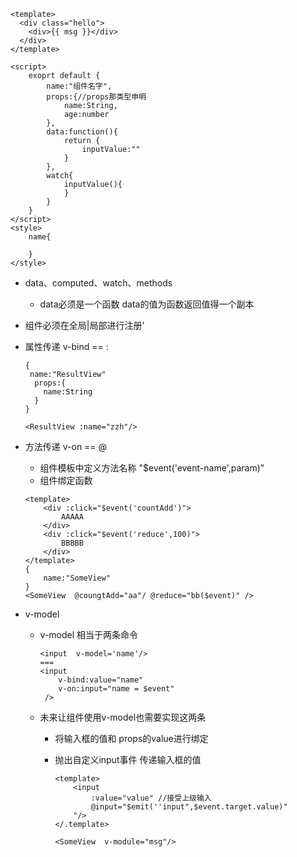 ```
<template>
  <div class="hello">
    <div>{{ msg }}</div>
  </div>
</template>

<script>
	exoprt default {
		name:"组件名字",
		props:{//props那类型申明
			name:String,
			age:number
		},
		data:function(){
			return {
				inputValue:""
			}
		},
		watch{
			inputValue(){
			}
		}
	}
</script>
<style>
	name{
	
	}
</style>

```

* data、computed、watch、methods

	* data必须是一个函数 data的值为函数返回值得一个副本

* 组件必须在全局|局部进行注册'

* 属性传递 v-bind == :
	
	```
	{
	 name:"ResultView"
	  props:{
	  	name:String
	  }
	}
	
	<ResultView :name="zzh"/>
	```
	
* 方法传递 v-on == @

	* 组件模板中定义方法名称 "$event('event-name',param)"
	* 组件绑定函数

	```
	<template>
		<div :click="$event('countAdd')">
			AAAAA
		</div>
		<div :click="$event('reduce',100)">
			BBBBB
		</div>
	</template>
	{
		name:"SomeView"
	}
	<SomeView  @coungtAdd="aa"/ @reduce="bb($event)" />
	```
* v-model

	* v-model 相当于两条命令

		```
		<input  v-model='name'/>
		===
		<input 
		 	v-bind:value="name"
		 	v-on:input="name = $event"
		 />
		```
	* 未来让组件使用v-model也需要实现这两条
	
		* 将输入框的值和 props的value进行绑定  
		* 抛出自定义input事件 传递输入框的值
		
			```
			<template>
				<input 
					:value="value" //接受上级输入
					@input="$emit(''input",$event.target.value)"
				"/>
			</.template>
			
			<SomeView  v-module="msg"/>
			```